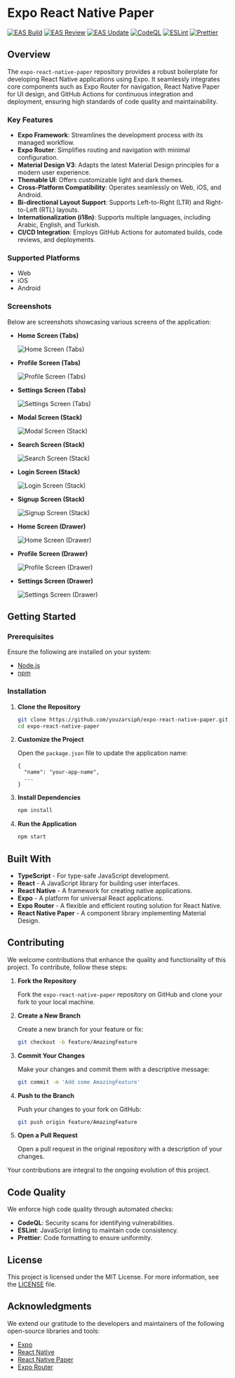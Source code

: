# Expo React Native Paper

[![EAS Build](https://github.com/youzarsiph/expo-react-native-paper/actions/workflows/eas-build.yml/badge.svg)](https://github.com/youzarsiph/expo-react-native-paper/actions/workflows/eas-build.yml)
[![EAS Review](https://github.com/youzarsiph/expo-react-native-paper/actions/workflows/eas-reviews.yml/badge.svg)](https://github.com/youzarsiph/expo-react-native-paper/actions/workflows/eas-reviews.yml)
[![EAS Update](https://github.com/youzarsiph/expo-react-native-paper/actions/workflows/eas-update.yml/badge.svg)](https://github.com/youzarsiph/expo-react-native-paper/actions/workflows/eas-update.yml)
[![CodeQL](https://github.com/youzarsiph/expo-react-native-paper/actions/workflows/codeql.yml/badge.svg)](https://github.com/youzarsiph/expo-react-native-paper/actions/workflows/codeql.yml)
[![ESLint](https://github.com/youzarsiph/expo-react-native-paper/actions/workflows/eslint.yml/badge.svg)](https://github.com/youzarsiph/expo-react-native-paper/actions/workflows/eslint.yml)
[![Prettier](https://github.com/youzarsiph/expo-react-native-paper/actions/workflows/prettier.yml/badge.svg)](https://github.com/youzarsiph/expo-react-native-paper/actions/workflows/prettier.yml)

## Overview

The `expo-react-native-paper` repository provides a robust boilerplate for developing React Native applications using Expo. It seamlessly integrates core components such as Expo Router for navigation, React Native Paper for UI design, and GitHub Actions for continuous integration and deployment, ensuring high standards of code quality and maintainability.

### Key Features

- **Expo Framework**: Streamlines the development process with its managed workflow.
- **Expo Router**: Simplifies routing and navigation with minimal configuration.
- **Material Design V3**: Adapts the latest Material Design principles for a modern user experience.
- **Themable UI**: Offers customizable light and dark themes.
- **Cross-Platform Compatibility**: Operates seamlessly on Web, iOS, and Android.
- **Bi-directional Layout Support**: Supports Left-to-Right (LTR) and Right-to-Left (RTL) layouts.
- **Internationalization (i18n)**: Supports multiple languages, including Arabic, English, and Turkish.
- **CI/CD Integration**: Employs GitHub Actions for automated builds, code reviews, and deployments.

### Supported Platforms

- Web
- iOS
- Android

### Screenshots

Below are screenshots showcasing various screens of the application:

- **Home Screen (Tabs)**

  ![Home Screen (Tabs)](./screenshots/home-default-light.png)

- **Profile Screen (Tabs)**

  ![Profile Screen (Tabs)](./screenshots/profile-teal-dark.png)

- **Settings Screen (Tabs)**

  ![Settings Screen (Tabs)](./screenshots/settings-lime-light.png)

- **Modal Screen (Stack)**

  ![Modal Screen (Stack)](./screenshots/modal-light-red.png)

- **Search Screen (Stack)**

  ![Search Screen (Stack)](./screenshots/search-orange-dark.png)

- **Login Screen (Stack)**

  ![Login Screen (Stack)](./screenshots/login-violet-light.png)

- **Signup Screen (Stack)**

  ![Signup Screen (Stack)](./screenshots/signup-green-dark.png)

- **Home Screen (Drawer)**

  ![Home Screen (Drawer)](./screenshots/home-blue-dark.png)

- **Profile Screen (Drawer)**

  ![Profile Screen (Drawer)](./screenshots/profile-olive-light.png)

- **Settings Screen (Drawer)**

  ![Settings Screen (Drawer)](./screenshots/settings-violet-light.png)

## Getting Started

### Prerequisites

Ensure the following are installed on your system:

- [Node.js](https://nodejs.org/)
- [npm](https://www.npmjs.com/)

### Installation

1. **Clone the Repository**

   ```bash
   git clone https://github.com/youzarsiph/expo-react-native-paper.git
   cd expo-react-native-paper
   ```

2. **Customize the Project**

   Open the `package.json` file to update the application name:

   ```jsonc
   {
     "name": "your-app-name",
     ...
   }
   ```

3. **Install Dependencies**

   ```bash
   npm install
   ```

4. **Run the Application**

   ```bash
   npm start
   ```

## Built With

- **TypeScript** - For type-safe JavaScript development.
- **React** - A JavaScript library for building user interfaces.
- **React Native** - A framework for creating native applications.
- **Expo** - A platform for universal React applications.
- **Expo Router** - A flexible and efficient routing solution for React Native.
- **React Native Paper** - A component library implementing Material Design.

## Contributing

We welcome contributions that enhance the quality and functionality of this project. To contribute, follow these steps:

1. **Fork the Repository**

   Fork the `expo-react-native-paper` repository on GitHub and clone your fork to your local machine.

2. **Create a New Branch**

   Create a new branch for your feature or fix:

   ```bash
   git checkout -b feature/AmazingFeature
   ```

3. **Commit Your Changes**

   Make your changes and commit them with a descriptive message:

   ```bash
   git commit -m 'Add some AmazingFeature'
   ```

4. **Push to the Branch**

   Push your changes to your fork on GitHub:

   ```bash
   git push origin feature/AmazingFeature
   ```

5. **Open a Pull Request**

   Open a pull request in the original repository with a description of your changes.

Your contributions are integral to the ongoing evolution of this project.

## Code Quality

We enforce high code quality through automated checks:

- **CodeQL**: Security scans for identifying vulnerabilities.
- **ESLint**: JavaScript linting to maintain code consistency.
- **Prettier**: Code formatting to ensure uniformity.

## License

This project is licensed under the MIT License. For more information, see the [LICENSE](LICENSE) file.

## Acknowledgments

We extend our gratitude to the developers and maintainers of the following open-source libraries and tools:

- [Expo](https://expo.dev/)
- [React Native](https://reactnative.dev/)
- [React Native Paper](https://callstack.github.io/react-native-paper/)
- [Expo Router](https://docs.expo.dev/build-reference/variables/)
